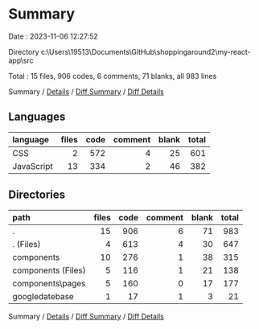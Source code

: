 # Summary

Date : 2023-11-06 12:27:52

Directory c:\\Users\\19513\\Documents\\GitHub\\shoppingaround2\\my-react-app\\src

Total : 15 files,  906 codes, 6 comments, 71 blanks, all 983 lines

Summary / [Details](details.md) / [Diff Summary](diff.md) / [Diff Details](diff-details.md)

## Languages
| language | files | code | comment | blank | total |
| :--- | ---: | ---: | ---: | ---: | ---: |
| CSS | 2 | 572 | 4 | 25 | 601 |
| JavaScript | 13 | 334 | 2 | 46 | 382 |

## Directories
| path | files | code | comment | blank | total |
| :--- | ---: | ---: | ---: | ---: | ---: |
| . | 15 | 906 | 6 | 71 | 983 |
| . (Files) | 4 | 613 | 4 | 30 | 647 |
| components | 10 | 276 | 1 | 38 | 315 |
| components (Files) | 5 | 116 | 1 | 21 | 138 |
| components\\pages | 5 | 160 | 0 | 17 | 177 |
| googledatebase | 1 | 17 | 1 | 3 | 21 |

Summary / [Details](details.md) / [Diff Summary](diff.md) / [Diff Details](diff-details.md)